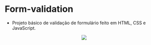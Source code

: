 # Form-validation

- Projeto básico de validação de formulário feito em HTML, CSS e JavaScript. 

<p align="center"> 
    <img src="https://user-images.githubusercontent.com/106037010/188732508-5c456c31-b65c-4234-9402-593f50401bf4.png"></img>
</p>

